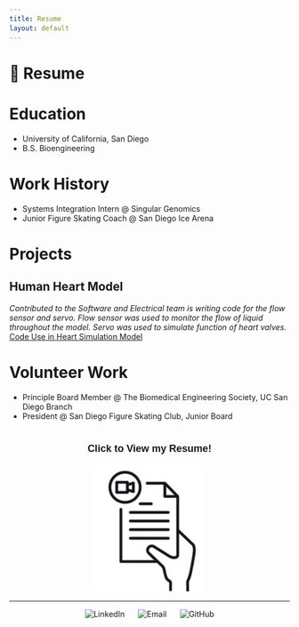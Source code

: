 ```yaml
---
title: Resume
layout: default
---
```


# 📑 Resume

# Education
- University of California, San Diego
- B.S. Bioengineering

# Work History
- Systems Integration Intern @ Singular Genomics
- Junior Figure Skating Coach @ San Diego Ice Arena

# Projects
## Human Heart Model
*Contributed to the Software and Electrical team is writing code for the flow sensor and servo. Flow sensor was used to monitor the flow of liquid throughout the model. Servo was used to simulate function of heart valves.*  
[Code Use in Heart Simulation Model](https://github.com/d3moore2002/UCSD_BMES_PT_2024-25_HeartSim/tree/main)

# Volunteer Work
- Principle Board Member @ The Biomedical Engineering Society, UC San Diego Branch
- President @ San Diego Figure Skating Club, Junior Board


<div style="margin-top: 40px;"></div>

<!-- Centered heading text -->
<p align="center" style="font-size: 18px; font-weight: bold; font-family: sans-serif;">
  Click to View my Resume!
</p>

<p align="center">
  <a href="[Resume](https://docs.google.com/document/d/1i-XlpN5kBP3-tBWreQZ9x5bZXbyFtDgoyNV8xLHVKbc/edit?tab=t.0)" target="_blank">
    <img src="docs/assets/Screenshot 2025-03-28 at 11.42.14 AM.png" alt="Click to Visit" width="200" style="border-radius: 10px;">
  </a>
</p>


<hr />

<p align="center">
  <a href="[https://www.linkedin.com/in/YOUR-LINK](https://www.linkedin.com/in/alisakunimoto/)" target="_blank" style="text-decoration: none;">
    <img src="https://cdn.jsdelivr.net/gh/devicons/devicon/icons/linkedin/linkedin-original.svg" 
         width="30" alt="LinkedIn" style="margin: 0 10px;" />
  </a>

  <a href="mailto:alisakunimoto@gmail.com" style="text-decoration: none;">
    <img src="https://upload.wikimedia.org/wikipedia/commons/4/4e/Gmail_Icon.png" 
         width="30" alt="Email" style="margin: 0 10px;" />
   </a>

  <a href="https://github.com/ari-kuni" target="_blank" style="text-decoration: none;">
    <img src="https://cdn.jsdelivr.net/gh/devicons/devicon/icons/github/github-original.svg"
         width="30" alt="GitHub" style="margin: 0 10px;" />
</a>

</p>

